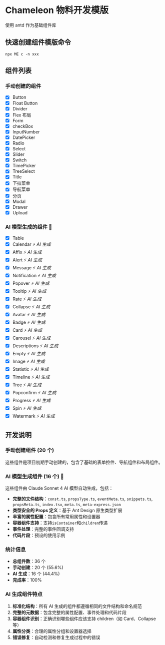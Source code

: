 # Chameleon 物料开发模版

使用 antd 作为基础组件库

## 快速创建组件模版命令

```shell
npx ME c -n xxx
```

## 组件列表

### 手动创建的组件

- [x] Button
- [x] Float Button
- [x] Divider
- [x] Flex 布局
- [x] Form
- [x] checkBox
- [x] InputNumber
- [x] DatePicker
- [x] Radio
- [x] Select
- [x] Slider
- [x] Switch
- [x] TimePicker
- [x] TreeSelect
- [x] Title
- [x] 下拉菜单
- [x] 导航菜单
- [x] 分页
- [x] Modal
- [x] Drawer
- [x] Upload

### AI 模型生成的组件 🤖

- [x] Table
- [x] Calendar ⚡ _AI 生成_
- [x] Affix ⚡ _AI 生成_
- [x] Alert ⚡ _AI 生成_
- [x] Message ⚡ _AI 生成_
- [x] Notification ⚡ _AI 生成_
- [x] Popover ⚡ _AI 生成_
- [x] Tooltip ⚡ _AI 生成_
- [x] Rate ⚡ _AI 生成_
- [x] Collapse ⚡ _AI 生成_
- [x] Avatar ⚡ _AI 生成_
- [x] Badge ⚡ _AI 生成_
- [x] Card ⚡ _AI 生成_
- [x] Carousel ⚡ _AI 生成_
- [x] Descriptions ⚡ _AI 生成_
- [x] Empty ⚡ _AI 生成_
- [x] Image ⚡ _AI 生成_
- [x] Statistic ⚡ _AI 生成_
- [x] Timeline ⚡ _AI 生成_
- [x] Tree ⚡ _AI 生成_
- [x] Popconfirm ⚡ _AI 生成_
- [x] Progress ⚡ _AI 生成_
- [x] Spin ⚡ _AI 生成_
- [x] Watermark ⚡ _AI 生成_

## 开发说明

### 手动创建组件 (20 个)

这些组件是项目初期手动创建的，包含了基础的表单控件、导航组件和布局组件。

### AI 模型生成组件 (16 个) 🤖

这些组件由 Claude Sonnet 4 AI 模型自动生成，包括：

- **完整的文件结构**：`const.ts`, `propsType.ts`, `eventMeta.ts`, `snippets.ts`, `propsMeta.ts`, `index.tsx`, `meta.ts`, `meta-express.json`
- **类型安全的 Props 定义**：基于 Ant Design 原生类型扩展
- **丰富的属性配置**：包含所有常用属性和设置器
- **容器组件支持**：支持`isContainer`和`children`传递
- **事件处理**：完整的事件回调支持
- **代码片段**：预设的使用示例

### 统计信息

- **总组件数**：36 个
- **手动创建**：20 个 (55.6%)
- **AI 生成**：16 个 (44.4%)
- **完成率**：100%

### AI 生成组件特点

1. **标准化结构**：所有 AI 生成的组件都遵循相同的文件结构和命名规范
2. **完整的元数据**：包含完整的属性配置、事件处理和代码片段
3. **容器组件识别**：正确识别哪些组件应该支持 children（如 Card、Collapse 等）
4. **属性分类**：合理的属性分组和设置器选择
5. **错误修复**：自动检测和修复生成过程中的错误
